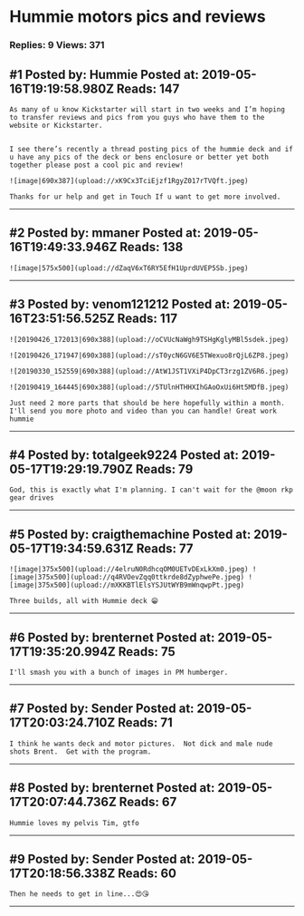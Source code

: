 # Hummie motors pics and reviews

### Replies: 9 Views: 371

## \#1 Posted by: Hummie Posted at: 2019-05-16T19:19:58.980Z Reads: 147

```
As many of u know Kickstarter will start in two weeks and I’m hoping to transfer reviews and pics from you guys who have them to the website or Kickstarter.  


I see there’s recently a thread posting pics of the hummie deck and if u have any pics of the deck or bens enclosure or better yet both together please post a cool pic and review!   

![image|690x387](upload://xK9Cx3TciEjzf1RgyZ017rTVQft.jpeg) 

Thanks for ur help and get in Touch If u want to get more involved.
```

---
## \#2 Posted by: mmaner Posted at: 2019-05-16T19:49:33.946Z Reads: 138

```
![image|575x500](upload://dZaqV6xT6RY5EfH1UprdUVEP5Sb.jpeg)
```

---
## \#3 Posted by: venom121212 Posted at: 2019-05-16T23:51:56.525Z Reads: 117

```
![20190426_172013|690x388](upload://oCVUcNaWgh9TSHgKglyMBl5sdek.jpeg) 

![20190426_171947|690x388](upload://sT0ycN6GV6E5TWexuo8rQjL6ZP8.jpeg)

![20190330_152559|690x388](upload://AtW1JST1VXiP4DpCT3rzg1ZV6R6.jpeg)

![20190419_164445|690x388](upload://5TUlnHTHHXIhGAoOxUi6Ht5MDfB.jpeg)

Just need 2 more parts that should be here hopefully within a month. I'll send you more photo and video than you can handle! Great work hummie
```

---
## \#4 Posted by: totalgeek9224 Posted at: 2019-05-17T19:29:19.790Z Reads: 79

```
God, this is exactly what I'm planning. I can't wait for the @moon rkp gear drives
```

---
## \#5 Posted by: craigthemachine Posted at: 2019-05-17T19:34:59.631Z Reads: 77

```
![image|375x500](upload://4elruN0RdhcqOM0UETvDExLkXm0.jpeg) ![image|375x500](upload://q4RVOevZqq0ttkrde8dZyphwePe.jpeg) ![image|375x500](upload://mXKKBTlElsYSJUtWYB9mWnqwpPt.jpeg) 

Three builds, all with Hummie deck 😁
```

---
## \#6 Posted by: brenternet Posted at: 2019-05-17T19:35:20.994Z Reads: 75

```
I'll smash you with a bunch of images in PM humberger.
```

---
## \#7 Posted by: Sender Posted at: 2019-05-17T20:03:24.710Z Reads: 71

```
I think he wants deck and motor pictures.  Not dick and male nude shots Brent.  Get with the program.
```

---
## \#8 Posted by: brenternet Posted at: 2019-05-17T20:07:44.736Z Reads: 67

```
Hummie loves my pelvis Tim, gtfo
```

---
## \#9 Posted by: Sender Posted at: 2019-05-17T20:18:56.338Z Reads: 60

```
Then he needs to get in line...😍😘
```

---
